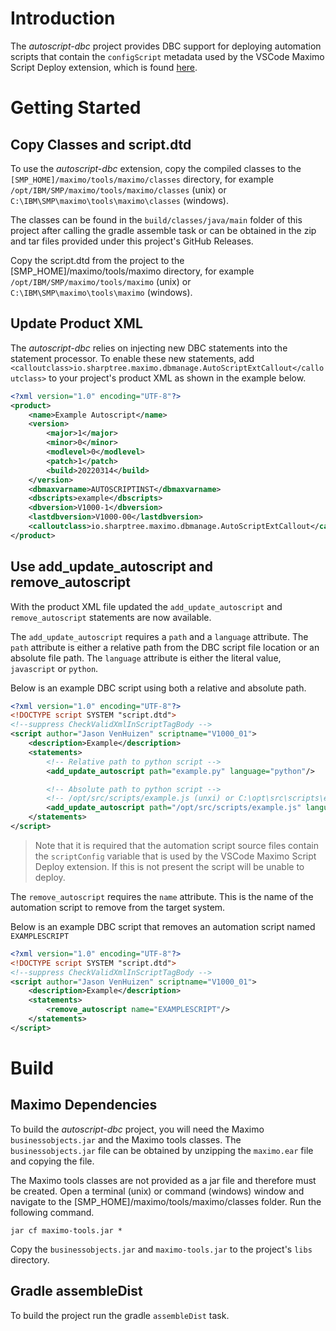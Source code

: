 # Introduction 
The *autoscript-dbc* project provides DBC support for deploying automation scripts that contain the `configScript` metadata used by the VSCode Maximo Script Deploy extension, which is found [here](https://marketplace.visualstudio.com/items?itemName=sharptree.maximo-script-deploy).

# Getting Started

## Copy Classes and script.dtd
To use the *autoscript-dbc* extension, copy the compiled classes to the `[SMP_HOME]/maximo/tools/maximo/classes` directory, for example `/opt/IBM/SMP/maximo/tools/maximo/classes` (unix) or `C:\IBM\SMP\maximo\tools\maximo\classes` (windows).  

The classes can be found in the `build/classes/java/main` folder of this project after calling the gradle assemble task or can be obtained in the zip and tar files provided under this project's GitHub Releases.

Copy the script.dtd from the project to the [SMP_HOME]/maximo/tools/maximo directory, for example `/opt/IBM/SMP/maximo/tools/maximo` (unix) or `C:\IBM\SMP\maximo\tools\maximo` (windows).

## Update Product XML
The *autoscript-dbc* relies on injecting new DBC statements into the statement processor.  To enable these new statements, add `<calloutclass>io.sharptree.maximo.dbmanage.AutoScriptExtCallout</calloutclass>` to your project's product XML as shown in the example below.  

```xml
<?xml version="1.0" encoding="UTF-8"?>
<product>
    <name>Example Autoscript</name>
    <version>
        <major>1</major>
        <minor>0</minor>
        <modlevel>0</modlevel>
        <patch>1</patch>
        <build>20220314</build>
    </version>
    <dbmaxvarname>AUTOSCRIPTINST</dbmaxvarname>
    <dbscripts>example</dbscripts>
    <dbversion>V1000-1</dbversion>
    <lastdbversion>V1000-00</lastdbversion>
    <calloutclass>io.sharptree.maximo.dbmanage.AutoScriptExtCallout</calloutclass>
</product>
```
## Use add_update_autoscript and remove_autoscript
With the product XML file updated the `add_update_autoscript` and `remove_autoscript` statements are now available.  

The `add_update_autoscript` requires a `path` and a `language` attribute. The `path` attribute is either a relative path from the DBC script file location or an absolute file path. The `language` attribute is either the literal value, `javascript` or `python`.  

Below is an example DBC script using both a relative and absolute path.

```xml
<?xml version="1.0" encoding="UTF-8"?>
<!DOCTYPE script SYSTEM "script.dtd">
<!--suppress CheckValidXmlInScriptTagBody -->
<script author="Jason VenHuizen" scriptname="V1000_01">
    <description>Example</description>
    <statements>
        <!-- Relative path to python script -->
        <add_update_autoscript path="example.py" language="python"/>

        <!-- Absolute path to python script -->
        <!-- /opt/src/scripts/example.js (unxi) or C:\opt\src\scripts\example.js (windows) -->
        <add_update_autoscript path="/opt/src/scripts/example.js" language="javascript"/>
    </statements>
</script>
```

> Note that it is required that the automation script source files contain the `scriptConfig` variable that is used by the VSCode Maximo Script Deploy extension. If this is not present the script will be unable to deploy. 

The `remove_autoscript` requires the `name` attribute.  This is the name of the automation script to remove from the target system.

Below is an example DBC script that removes an automation script named `EXAMPLESCRIPT`

```xml
<?xml version="1.0" encoding="UTF-8"?>
<!DOCTYPE script SYSTEM "script.dtd">
<!--suppress CheckValidXmlInScriptTagBody -->
<script author="Jason VenHuizen" scriptname="V1000_01">
    <description>Example</description>
    <statements>
        <remove_autoscript name="EXAMPLESCRIPT"/>
    </statements>
</script>
```

# Build

## Maximo Dependencies
To build the *autoscript-dbc* project, you will need the Maximo `businessobjects.jar` and the Maximo tools classes. The `businessobjects.jar` file can be obtained by unzipping the `maximo.ear` file and copying the file.  

The Maximo tools classes are not provided as a jar file and therefore must be created.  Open a terminal (unix) or command (windows) window and navigate to the [SMP_HOME]/maximo/tools/maximo/classes folder.  Run the following command.
```shell
jar cf maximo-tools.jar *
```
Copy the `businessobjects.jar` and `maximo-tools.jar` to the project's `libs` directory.

## Gradle assembleDist
To build the project run the gradle `assembleDist` task.